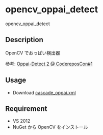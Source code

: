 opencv_oppai_detect
===================

opencv_oppai_detect

## Description

OpenCV でおっぱい検出器

参考: [Oppai-Detect 2 @ CodereposCon#1](http://yusukebe.com/archives/20080725/083750.html)

## Usage 

- Download [cascade_oppai.xml](
http://coderepos.org/share/browser/docs/yusukebe/oppai-detect/data/cascade_oppai.xml)


## Requirement

- VS 2012
- NuGet から OpenCV をインストール